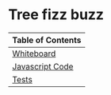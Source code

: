 # Tree fizz buzz

|Table of Contents|
|-----------------|
|[Whiteboard](./Whiteboard.jpg)|
|[Javascript Code](./fizzBuzzTree.js)
|[Tests](./__tests__/fizzBuzzTree.test.js)|
